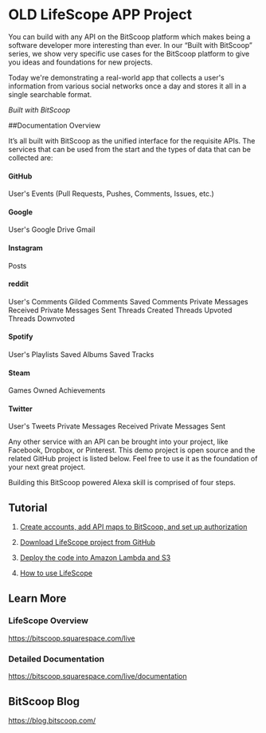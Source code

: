 # OLD LifeScope APP Project

You can build with any API on the BitScoop platform which makes being a software developer more interesting than ever.
In our “Built with BitScoop” series, we show very specific use cases for the BitScoop platform to give you ideas and foundations for new projects.

Today we're demonstrating a real-world app that collects a user's information from various social networks once a day and stores it all in a single searchable format.

*Built with BitScoop*

##Documentation Overview

It’s all built with BitScoop as the unified interface for the requisite APIs. The services that can be used from the start and the types of data that can be collected are:

#### GitHub
User's Events (Pull Requests, Pushes, Comments, Issues, etc.)

#### Google
User's Google Drive
Gmail

#### Instagram
Posts

#### reddit
User's Comments
Gilded Comments
Saved Comments
Private Messages Received
Private Messages Sent
Threads Created
Threads Upvoted
Threads Downvoted

#### Spotify
User's Playlists
Saved Albums
Saved Tracks

#### Steam
Games Owned
Achievements

#### Twitter
User's Tweets
Private Messages Received
Private Messages Sent

Any other service with an API can be brought into your project, like Facebook, Dropbox, or Pinterest. This demo project is open source and the related GitHub project is listed below. Feel free to use it as the foundation of your next great project.

Building this BitScoop powered Alexa skill is comprised of four steps.

## Tutorial

1. [Create accounts, add API maps to BitScoop, and set up authorization](https://github.com/bitscooplabs/bitscoop-social-app-demo/tutorial/step-1.md)

2. [Download LifeScope project from GitHub](https://github.com/bitscooplabs/bitscoop-social-app-demo/tutorial/step-2.md)

3. [Deploy the code into Amazon Lambda and S3](https://github.com/bitscooplabs/bitscoop-social-app-demo/tutorial/step-3.md)

4. [How to use LifeScope](https://github.com/bitscooplabs/bitscoop-social-app-demo/tutorial/step-4.md)

## Learn More

### LifeScope Overview
https://bitscoop.squarespace.com/live

### Detailed Documentation
https://bitscoop.squarespace.com/live/documentation

## BitScoop Blog
https://blog.bitscoop.com/
